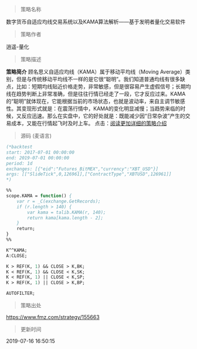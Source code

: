 
> 策略名称

数字货币自适应均线交易系统以及KAMA算法解析——基于发明者量化交易软件

> 策略作者

逍遥-量化

> 策略描述

**策略简介**
顾名思义自适应均线（KAMA）属于移动平均线（Moving Average）类别，但是与传统移动平均线不一样的是它很“聪明”。我们知道普通均线有很多缺点，比如：短期均线贴近价格走势，非常敏感，但是很容易产生虚假信号；长期均线在趋势判断上非常准确，但是往往行情已经走了一段，它才反应过来。KAMA的“聪明”就体现在，它能根据当前的市场状态，也就是波动率，来自主调节敏感性。其变现形式就是：在震荡行情中，KAMA的变化明显减慢；当趋势来临的时候，又反应迅速。那么在实盘中，它的好处就是：既能减少因“日常杂波”产生的交易成本，又能在行情起飞时及时上车。
点击：[阅读更加详细的策略介绍](https://www.fmz.com/digest-topic/4011)



> 源码 (麦语言)

``` pascal
(*backtest
start: 2017-07-01 00:00:00
end: 2019-07-01 00:00:00
period: 1d
exchanges: [{"eid":"Futures_BitMEX","currency":"XBT_USD"}]
args: [["SlideTick",0,126961],["ContractType","XBTUSD",126961]]
*)

%%
scope.KAMA = function() {
    var r = _C(exchange.GetRecords);
    if (r.length > 140) {
        var kama = talib.KAMA(r, 140);
        return kama[kama.length - 2];
    }
    return;
}
%%

K^^KAMA;
A:CLOSE;

K > REF(K, 1) && CLOSE > K,BK;
K < REF(K, 1) && CLOSE < K,SK;
K < REF(K, 1) || CLOSE < K,SP;
K > REF(K, 1) || CLOSE > K,BP;

AUTOFILTER;
```

> 策略出处

https://www.fmz.com/strategy/155663

> 更新时间

2019-07-16 16:50:15
